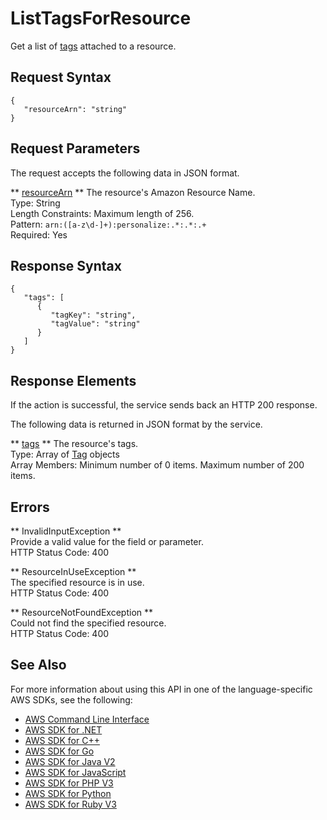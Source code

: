 # ListTagsForResource<a name="API_ListTagsForResource"></a>

Get a list of [tags](https://docs.aws.amazon.com/personalize/latest/dg/tagging-resources.html) attached to a resource\.

## Request Syntax<a name="API_ListTagsForResource_RequestSyntax"></a>

```
{
   "resourceArn": "string"
}
```

## Request Parameters<a name="API_ListTagsForResource_RequestParameters"></a>

The request accepts the following data in JSON format\.

 ** [resourceArn](#API_ListTagsForResource_RequestSyntax) **   <a name="personalize-ListTagsForResource-request-resourceArn"></a>
The resource's Amazon Resource Name\.  
Type: String  
Length Constraints: Maximum length of 256\.  
Pattern: `arn:([a-z\d-]+):personalize:.*:.*:.+`   
Required: Yes

## Response Syntax<a name="API_ListTagsForResource_ResponseSyntax"></a>

```
{
   "tags": [ 
      { 
         "tagKey": "string",
         "tagValue": "string"
      }
   ]
}
```

## Response Elements<a name="API_ListTagsForResource_ResponseElements"></a>

If the action is successful, the service sends back an HTTP 200 response\.

The following data is returned in JSON format by the service\.

 ** [tags](#API_ListTagsForResource_ResponseSyntax) **   <a name="personalize-ListTagsForResource-response-tags"></a>
The resource's tags\.  
Type: Array of [Tag](API_Tag.md) objects  
Array Members: Minimum number of 0 items\. Maximum number of 200 items\.

## Errors<a name="API_ListTagsForResource_Errors"></a>

 ** InvalidInputException **   
Provide a valid value for the field or parameter\.  
HTTP Status Code: 400

 ** ResourceInUseException **   
The specified resource is in use\.  
HTTP Status Code: 400

 ** ResourceNotFoundException **   
Could not find the specified resource\.  
HTTP Status Code: 400

## See Also<a name="API_ListTagsForResource_SeeAlso"></a>

For more information about using this API in one of the language\-specific AWS SDKs, see the following:
+  [AWS Command Line Interface](https://docs.aws.amazon.com/goto/aws-cli/personalize-2018-05-22/ListTagsForResource) 
+  [AWS SDK for \.NET](https://docs.aws.amazon.com/goto/DotNetSDKV3/personalize-2018-05-22/ListTagsForResource) 
+  [AWS SDK for C\+\+](https://docs.aws.amazon.com/goto/SdkForCpp/personalize-2018-05-22/ListTagsForResource) 
+  [AWS SDK for Go](https://docs.aws.amazon.com/goto/SdkForGoV1/personalize-2018-05-22/ListTagsForResource) 
+  [AWS SDK for Java V2](https://docs.aws.amazon.com/goto/SdkForJavaV2/personalize-2018-05-22/ListTagsForResource) 
+  [AWS SDK for JavaScript](https://docs.aws.amazon.com/goto/AWSJavaScriptSDK/personalize-2018-05-22/ListTagsForResource) 
+  [AWS SDK for PHP V3](https://docs.aws.amazon.com/goto/SdkForPHPV3/personalize-2018-05-22/ListTagsForResource) 
+  [AWS SDK for Python](https://docs.aws.amazon.com/goto/boto3/personalize-2018-05-22/ListTagsForResource) 
+  [AWS SDK for Ruby V3](https://docs.aws.amazon.com/goto/SdkForRubyV3/personalize-2018-05-22/ListTagsForResource) 